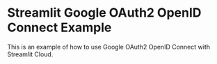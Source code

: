 # Streamlit Google OAuth2 OpenID Connect Example

This is an example of how to use Google OAuth2 OpenID Connect with Streamlit Cloud.